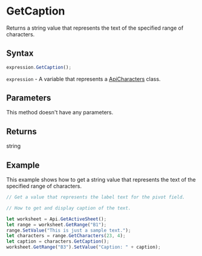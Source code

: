 # GetCaption

Returns a string value that represents the text of the specified range of characters.

## Syntax

```javascript
expression.GetCaption();
```

`expression` - A variable that represents a [ApiCharacters](../ApiCharacters.md) class.

## Parameters

This method doesn't have any parameters.

## Returns

string

## Example

This example shows how to get a string value that represents the text of the specified range of characters.

```javascript editor-xlsx
// Get a value that represents the label text for the pivot field.

// How to get and display caption of the text.

let worksheet = Api.GetActiveSheet();
let range = worksheet.GetRange("B1");
range.SetValue("This is just a sample text.");
let characters = range.GetCharacters(23, 4);
let caption = characters.GetCaption();
worksheet.GetRange("B3").SetValue("Caption: " + caption);
```
